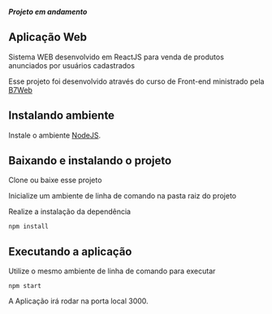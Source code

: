 
***Projeto em andamento***

## Aplicação Web

Sistema WEB desenvolvido em ReactJS para venda de produtos anunciados por usuários cadastrados

Esse projeto foi desenvolvido através do curso de Front-end ministrado pela [B7Web](https://alunos.b7web.com.br/)

## Instalando ambiente

Instale o ambiente [NodeJS](https://nodejs.org/en/).

## Baixando e instalando o projeto

Clone ou baixe esse projeto

Inicialize um ambiente de linha de comando na pasta raiz do projeto

Realize a instalação da dependência

```
npm install
```

## Executando a aplicação

Utilize o mesmo ambiente de linha de comando para executar

```
npm start
```

A Aplicação irá rodar na porta local 3000.
